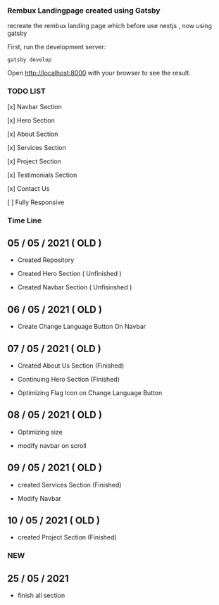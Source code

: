 ### Rembux Landingpage created using Gatsby

recreate the rembux landing page which before use nextjs , now using gatsby

First, run the development server:

```
gatsby develop
```

Open [http://localhost:8000](http://localhost:8000) with your browser to see the result.

### TODO LIST

[x] Navbar Section

[x] Hero Section

[x] About Section

[x] Services Section

[x] Project Section

[x] Testimonials Section

[x] Contact Us

[ ] Fully Responsive

### Time Line

## 05 / 05 / 2021 ( OLD )

- Created Repository

- Created Hero Section ( Unfinished )

- Created Navbar Section ( Unfisinshed )

## 06 / 05 / 2021 ( OLD )

- Create Change Language Button On Navbar

## 07 / 05 / 2021 ( OLD )

- Created About Us Section (Finished)

- Continuing Hero Section (Finished)

- Optimizing Flag Icon on Change Language Button

## 08 / 05 / 2021 ( OLD )

- Optimizing size

- modify navbar on scroll

## 09 / 05 / 2021 ( OLD )

- created Services Section (Finished)

- Modify Navbar

## 10 / 05 / 2021 ( OLD )

- created Project Section (Finished)

### NEW

## 25 / 05 / 2021

- finish all section
